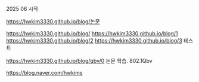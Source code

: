 2025 06 시작

https://hwkim3330.github.io/blog/논문

https://hwkim3330.github.io/blog/
https://hwkim3330.github.io/blog/1
https://hwkim3330.github.io/blog/2
https://hwkim3330.github.io/blog/3
테스트


https://hwkim3330.github.io/blog/qbv/0
논문 학습. 802.1Qbv




https://blog.naver.com/hwkims
